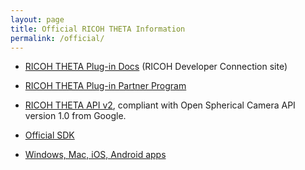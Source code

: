 ```yaml
---
layout: page
title: Official RICOH THETA Information
permalink: /official/
---
```


* [RICOH THETA Plug-in Docs](https://api.ricoh/docs/theta-plugin/) (RICOH Developer Connection site)
* [RICOH THETA Plug-in Partner Program](https://api.ricoh/products/theta-plugin/)

* [RICOH THETA API v2](https://developers.theta360.com/en/docs/v2/api_reference/), compliant with Open Spherical Camera API version 1.0 from Google.
* [Official SDK](https://developers.theta360.com/en/docs/sdk/)
* [Windows, Mac, iOS, Android apps](https://theta360.com/en/support/download/)
